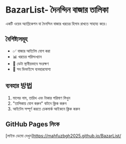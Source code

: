 # BazarList- দৈনন্দিন বাজার তালিকা

একটি ওয়েব অ্যাপ্লিকেশন যা দৈনন্দিন বাজার খরচের হিসাব রাখতে সাহায্য করে।

## বৈশিষ্ট্যসমূহ

- ✅ বাজার আইটেম যোগ করা
- 📊 খরচের পরিসংখ্যান
- 💾 ডেটা স্থানীয়ভাবে সংরক্ষণ
- 📱 সব ডিভাইসে ব্যবহারযোগ্য

## ব্যবহার 방법

1. মালের নাম, তারিখ এবং টাকার পরিমাণ লিখুন
2. "তালিকায় যোগ করুন" বাটনে ক্লিক করুন
3. আইটেম সম্পূর্ণ করতে চেকমার্ক আইকনে ক্লিক করুন

## GitHub Pages লিংক

[লাইভ ডেমো দেখুন]https://mahfuzbgh2025.github.io/BazarList/